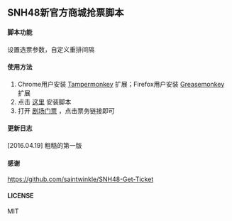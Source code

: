## SNH48新官方商城抢票脚本

#### 脚本功能

设置选票参数，自定义重排间隔

#### 使用方法

1. Chrome用户安装 [Tampermonkey](https://chrome.google.com/webstore/detail/tampermonkey/dhdgffkkebhmkfjojejmpbldmpobfkfo?hl=zh-cn) 扩展；Firefox用户安装 [Greasemonkey](https://addons.mozilla.org/zh-cn/firefox/addon/greasemonkey) 扩展
2. 点击 [这里](https://github.com/fanpaa/SNH48-Get-Ticket-For-48cn/raw/master/SNH48-Get-Ticket-For-48cn.user.js) 安装脚本
3. 打开 [剧场门票](http://shop.48.cn/tickets) ，点击票务链接即可

#### 更新日志

[2016.04.19] 粗糙的第一版

#### 感谢

https://github.com/saintwinkle/SNH48-Get-Ticket 

#### LICENSE

MIT